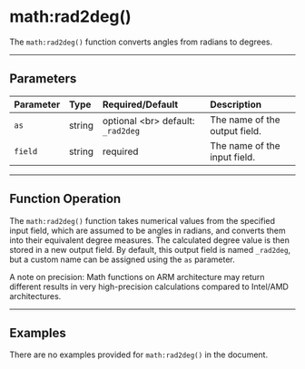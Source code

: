 # math:rad2deg()

The `math:rad2deg()` function converts angles from radians to degrees.

***

## Parameters

| Parameter | Type | Required/Default | Description |
| :--- | :--- | :--- | :--- |
| `as` | string | optional \<br\> default: `_rad2deg` | The name of the output field. |
| `field` | string | required | The name of the input field. |

***

## Function Operation

The `math:rad2deg()` function takes numerical values from the specified input field, which are assumed to be angles in radians, and converts them into their equivalent degree measures. The calculated degree value is then stored in a new output field. By default, this output field is named `_rad2deg`, but a custom name can be assigned using the `as` parameter.

A note on precision: Math functions on ARM architecture may return different results in very high-precision calculations compared to Intel/AMD architectures.

***

## Examples

There are no examples provided for `math:rad2deg()` in the document.